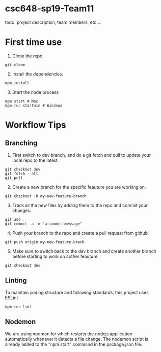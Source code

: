 # csc648-sp19-Team11
todo: project description, team members, etc....

# First time use
1. Clone the repo.
```
git clone
```

2. Install the dependencies. 
```
npm install
```

3. Start the node process
```
npm start # Mac
npm run startwin # Windows
```

# Workflow Tips
## Branching

1. First switch to dev branch, and do a git fetch and pull to update your local repo to the latest.
```
git checkout dev
git fetch --all
git pull
```
2. Create a new branch for the specific feauture you are working on.
```
git checkout -b my-new-feature-branch
```

3. Track all the new files by adding them to the repo and commit your changes.
```
git add .
git commit -a -m "a commit message"
```

4. Push your branch to the repo and create a pull request from github
```
git push origin my-new-feature-brach
```

5. Make sure to switch back to the dev branch and create another branch before starting to work on aother feauture.
```
git checkout dev
```


## Linting
To maintain coding structure and following standards, this project uses ESLint.
```
npm run lint
```

## Nodemon
We are using nodmon for which restarts the nodejs application automatically whenever it detects a file change. The nodemon script is already added to the "npm start" command in the package.json file.

